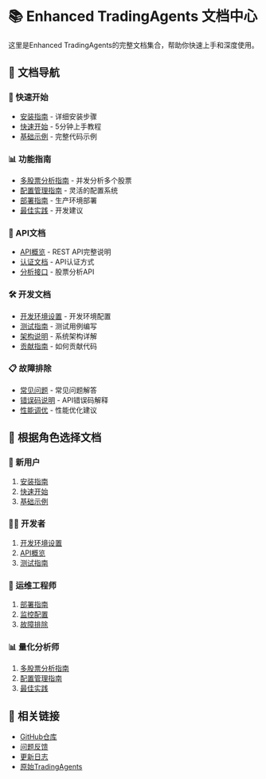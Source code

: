 # 📚 Enhanced TradingAgents 文档中心

这里是Enhanced TradingAgents的完整文档集合，帮助你快速上手和深度使用。

## 📖 文档导航

### 🚀 快速开始
- [安装指南](installation.md) - 详细安装步骤
- [快速开始](quickstart.md) - 5分钟上手教程
- [基础示例](../examples/basic_usage.py) - 完整代码示例

### 📊 功能指南
- [多股票分析指南](guides/multi_stock.md) - 并发分析多个股票
- [配置管理指南](guides/configuration.md) - 灵活的配置系统
- [部署指南](guides/deployment.md) - 生产环境部署
- [最佳实践](guides/best_practices.md) - 开发建议

### 🔌 API文档
- [API概览](api/README.md) - REST API完整说明
- [认证文档](api/authentication.md) - API认证方式
- [分析接口](api/analysis.md) - 股票分析API

### 🛠️ 开发文档
- [开发环境设置](development/setup.md) - 开发环境配置
- [测试指南](development/testing.md) - 测试用例编写
- [架构说明](development/architecture.md) - 系统架构详解
- [贡献指南](development/contributing.md) - 如何贡献代码

### 📋 故障排除
- [常见问题](troubleshooting/faq.md) - 常见问题解答
- [错误码说明](troubleshooting/error_codes.md) - API错误码解释
- [性能调优](troubleshooting/performance.md) - 性能优化建议

## 🎯 根据角色选择文档

### 👤 新用户
1. [安装指南](installation.md)
2. [快速开始](quickstart.md)
3. [基础示例](../examples/basic_usage.py)

### 👨‍💻 开发者
1. [开发环境设置](development/setup.md)
2. [API概览](api/README.md)
3. [测试指南](development/testing.md)

### 🏢 运维工程师
1. [部署指南](guides/deployment.md)
2. [监控配置](guides/monitoring.md)
3. [故障排除](troubleshooting/faq.md)

### 📊 量化分析师
1. [多股票分析指南](guides/multi_stock.md)
2. [配置管理指南](guides/configuration.md)
3. [最佳实践](guides/best_practices.md)

## 🔗 相关链接

- [GitHub仓库](https://github.com/your-username/EnhancedTradingAgents)
- [问题反馈](https://github.com/your-username/EnhancedTradingAgents/issues)
- [更新日志](https://github.com/your-username/EnhancedTradingAgents/releases)
- [原始TradingAgents](https://github.com/TauricResearch/TradingAgents)
